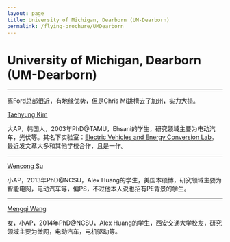 ```yaml
---
layout: page
title: University of Michigan, Dearborn (UM-Dearborn)
permalink: /flying-brochure/UMDearborn
---
```

# University of Michigan, Dearborn (UM-Dearborn)

---

离Ford总部很近，有地缘优势，但是Chris Mi跳槽去了加州，实力大损。

[Taehyung Kim](https://umdearborn.edu/users/taehyung)

大AP，韩国人，2003年PhD@TAMU，Ehsani的学生，研究领域主要为电动汽车，光伏等。其名下实验室：[Electric Vehicles and Energy Conversion Lab](http://www-personal.umd.umich.edu/~taehyung/index.htm)。最近发文章大多和其他学校合作，且是一作。

---

[Wencong Su](http://www.suwencong.com/Home)

小AP，2013年PhD@NCSU，Alex Huang的学生，美国本硕博，研究领域主要为智能电网，电动汽车等，偏PS，不过他本人说也招有PE背景的学生。

---

[Mengqi Wang](https://sites.google.com/site/wangmengqi/home)

女，小AP，2014年PhD@NCSU，Alex Huang的学生，西安交通大学校友，研究领域主要为微网，电动汽车，电机驱动等。

